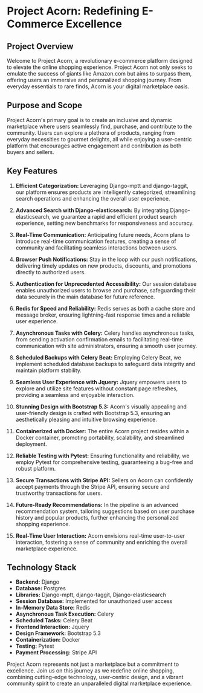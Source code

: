 # Project Acorn: Redefining E-Commerce Excellence

## Project Overview
Welcome to Project Acorn, a revolutionary e-commerce platform designed to elevate the online shopping experience. Project Acorn not only seeks to emulate the success of giants like Amazon.com but aims to surpass them, offering users an immersive and personalized shopping journey. From everyday essentials to rare finds, Acorn is your digital marketplace oasis.

## Purpose and Scope
Project Acorn's primary goal is to create an inclusive and dynamic marketplace where users seamlessly find, purchase, and contribute to the community. Users can explore a plethora of products, ranging from everyday necessities to gourmet delights, all while enjoying a user-centric platform that encourages active engagement and contribution as both buyers and sellers.

## Key Features
1. **Efficient Categorization:** Leveraging Django-mptt and django-taggit, our platform ensures products are intelligently categorized, streamlining search operations and enhancing the overall user experience.

2. **Advanced Search with Django-elasticsearch:** By integrating Django-elasticsearch, we guarantee a rapid and efficient product search experience, setting new benchmarks for responsiveness and accuracy.

3. **Real-Time Communication:** Anticipating future needs, Acorn plans to introduce real-time communication features, creating a sense of community and facilitating seamless interactions between users.

4. **Browser Push Notifications:** Stay in the loop with our push notifications, delivering timely updates on new products, discounts, and promotions directly to authorized users.

5. **Authentication for Unprecedented Accessibility:** Our session database enables unauthorized users to browse and purchase, safeguarding their data securely in the main database for future reference.

6. **Redis for Speed and Reliability:** Redis serves as both a cache store and message broker, ensuring lightning-fast response times and a reliable user experience.

7. **Asynchronous Tasks with Celery:** Celery handles asynchronous tasks, from sending activation confirmation emails to facilitating real-time communication with site administrators, ensuring a smooth user journey.

8. **Scheduled Backups with Celery Beat:** Employing Celery Beat, we implement scheduled database backups to safeguard data integrity and maintain platform stability.

9. **Seamless User Experience with Jquery:** Jquery empowers users to explore and utilize site features without constant page refreshes, providing a seamless and enjoyable interaction.

10. **Stunning Design with Bootstrap 5.3:** Acorn's visually appealing and user-friendly design is crafted with Bootstrap 5.3, ensuring an aesthetically pleasing and intuitive browsing experience.

11. **Containerized with Docker:** The entire Acorn project resides within a Docker container, promoting portability, scalability, and streamlined deployment.

12. **Reliable Testing with Pytest:** Ensuring functionality and reliability, we employ Pytest for comprehensive testing, guaranteeing a bug-free and robust platform.

13. **Secure Transactions with Stripe API:** Sellers on Acorn can confidently accept payments through the Stripe API, ensuring secure and trustworthy transactions for users.

14. **Future-Ready Recommendations:** In the pipeline is an advanced recommendation system, tailoring suggestions based on user purchase history and popular products, further enhancing the personalized shopping experience.

15. **Real-Time User Interaction:** Acorn envisions real-time user-to-user interaction, fostering a sense of community and enriching the overall marketplace experience.

## Technology Stack
- **Backend:** Django
- **Database:** Postgres
- **Libraries:** Django-mptt, django-taggit, Django-elasticsearch
- **Session Database:** Implemented for unauthorized user access
- **In-Memory Data Store:** Redis
- **Asynchronous Task Execution:** Celery
- **Scheduled Tasks:** Celery Beat
- **Frontend Interaction:** Jquery
- **Design Framework:** Bootstrap 5.3
- **Containerization:** Docker
- **Testing:** Pytest
- **Payment Processing:** Stripe API

Project Acorn represents not just a marketplace but a commitment to excellence. Join us on this journey as we redefine online shopping, combining cutting-edge technology, user-centric design, and a vibrant community spirit to create an unparalleled digital marketplace experience.
